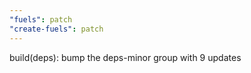 ```yaml
---
"fuels": patch
"create-fuels": patch
---
```


build(deps): bump the deps-minor group with 9 updates
